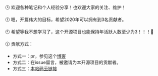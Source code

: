:clock4: 欢迎各种笔记和个人经验分享！也欢迎大家的关注、维护！

:clock6: 嗯，开篇伟大的目标，希望2020年可以拥有到3名贡献者。

:clock9: 希望等我不想学习了，这个开源项目也能保持年活跃人数至少为3！！！:star_struck:

:clock1130: 贡献方式：

- 方式一：pr，参见这个[博客](https://blog.csdn.net/weixin_44005915/article/details/89049768) 
- 方式二：在issue留言，被邀请为本开源项目的贡献者。
- 方式三：[本站码云链接](https://gitee.com/zyy798206656/longRoad.github.io)
